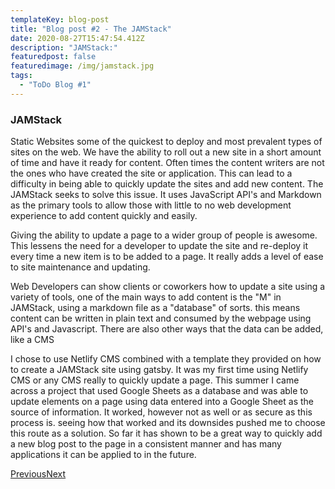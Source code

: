 ```yaml
---
templateKey: blog-post
title: "Blog post #2 - The JAMStack"
date: 2020-08-27T15:47:54.412Z
description: "JAMStack:"
featuredpost: false
featuredimage: /img/jamstack.jpg
tags:
  - "ToDo Blog #1"
---
```

### JAMStack



Static Websites some of the quickest to deploy and most prevalent types of sites on the web. We have the ability to roll out a new site in a short amount of time and have it ready for content. Often times the content writers are not the ones who have created the site or application. This can lead to a difficulty in being able to quickly update the sites and add new content. The JAMStack seeks to solve this issue. It uses JavaScript API's and Markdown as the primary tools to allow those with little to no web development experience to add content quickly and easily.



Giving the ability to update a page to a wider group of people is awesome. This lessens the need for a developer to update the site and re-deploy it every time a new item is to be added to a page. It really adds a level of ease to site maintenance and updating.



Web Developers can show clients or coworkers how to update a site using a variety of tools, one of the main ways to add content is the "M" in JAMStack, using a markdown file as a "database" of sorts. this means content can be written in plain text and consumed by the webpage using API's and Javascript. There are also other ways that the data can be added, like a CMS



I chose to use Netlify CMS combined with a template they provided on how to create a JAMStack site using gatsby. It was my first time using Netlify CMS or any CMS really to quickly update a page. This summer I came across a project that used Google Sheets as a database and was able to update elements on a page using data entered into a Google Sheet as the source of information. It worked, however not as well or as secure as this process is. seeing how that worked and its downsides pushed me to choose this route as a solution. So far it has shown to be a great way to quickly add a new blog post to the page in a consistent manner and has many applications it can be applied to in the future. 





[Previous](https://uvu.instructure.com/courses/504621/modules/items/7647635)[Next](https://uvu.instructure.com/courses/504621/modules/items/7667500)